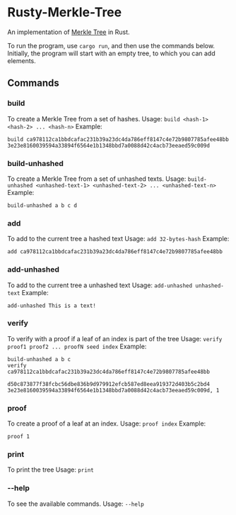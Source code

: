 # Rusty-Merkle-Tree

An implementation of [Merkle Tree](https://en.wikipedia.org/wiki/Merkle_tree) in Rust.

To run the program, use `cargo run`, and then use the commands below. Initially, the program will start with an empty tree, to which you can add elements.

## Commands

### build
To create a Merkle Tree from a set of hashes.
Usage: `build <hash-1> <hash-2> ... <hash-n>`
Example: 
``` 
build ca978112ca1bbdcafac231b39a23dc4da786eff8147c4e72b9807785afee48bb 3e23e8160039594a33894f6564e1b1348bbd7a0088d42c4acb73eeaed59c009d
```

### build-unhashed
To create a Merkle Tree from a set of unhashed texts.
Usage: `build-unhashed <unhashed-text-1> <unhashed-text-2> ... <unhashed-text-n>`
Example:
``` 
build-unhashed a b c d
```

### add
To add to the current tree a hashed text
Usage: `add 32-bytes-hash`
Example:
``` 
add ca978112ca1bbdcafac231b39a23dc4da786eff8147c4e72b9807785afee48bb
```

### add-unhashed
To add to the current tree a unhashed text
Usage: `add-unhashed unhashed-text`
Example:
``` 
add-unhashed This is a text!
```

### verify
To verify with a proof if a leaf of an index is part of the tree
Usage: `verify proof1 proof2 ... proofN seed index`
Example:
``` 
build-unhashed a b c
verify ca978112ca1bbdcafac231b39a23dc4da786eff8147c4e72b9807785afee48bb
                d50c873877f38fcbc56dbe836b9d979912efcb587ed8eea919372d403b5c2bd4 3e23e8160039594a33894f6564e1b1348bbd7a0088d42c4acb73eeaed59c009d, 1
```

### proof
To create a proof of a leaf at an index.
Usage: `proof index`
Example:
``` 
proof 1
```

### print
To print the tree
Usage: `print`

### --help
To see the available commands.
Usage: `--help`


